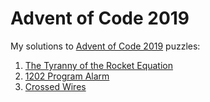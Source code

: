 # Advent of Code 2019

My solutions to [Advent of Code 2019](https://adventofcode.com/2019) puzzles:

1. [The Tyranny of the Rocket Equation](advent_of_code/2019/1/day_1.py)
2. [1202 Program Alarm](advent_of_code/2019/2/day_2.py)
3. [Crossed Wires](advent_of_code/2019/3/day_3.py)
